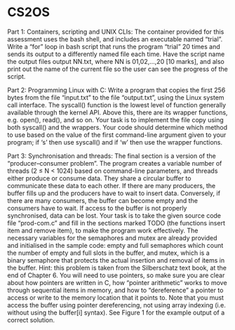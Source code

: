 # CS2OS

Part 1: Containers, scripting and UNIX CLIs:
The container provided for this assessment uses the bash shell, and includes an executable named “trial”.
Write a “for” loop in bash script that runs the program “trial” 20 times and sends its output to a differently
named file each time. Have the script name the output files output NN.txt, where NN is 01,02,...,20 [10
marks], and also print out the name of the current file so the user can see the progress of the script.

Part 2: Programming Linux with C:
Write a program that copies the first 256 bytes from the file “input.txt” to the file “output.txt”, using the
Linux system call interface.
The syscall() function is the lowest level of function generally available through the kernel API.
Above this, there are its wrapper functions, e.g. open(), read(), and so on. Your task is to implement
the file copy using both syscall() and the wrappers. Your code should determine which method to use
based on the value of the first command-line argument given to your program; if ‘s’ then use
syscall() and if ‘w’ then use the wrapper functions.

Part 3: Synchronisation and threads:
The final section is a version of the “producer–consumer problem”. The program creates a variable number
of threads (2 ≤ N < 1024) based on command-line parameters, and threads either produce or consume
data. They share a circular buffer to communicate these data to each other. If there are many producers,
the buffer fills up and the producers have to wait to insert data. Conversely, if there are many consumers,
the buffer can become empty and the consumers have to wait. If access to the buffer is not properly
synchronised, data can be lost.
Your task is to take the given source code file “prod-com.c” and fill in the sections marked TODO (the
functions insert item and remove item), to make the program work effectively. The necessary
variables for the semaphores and mutex are already provided and initialised in the sample code: empty
and full semaphores which count the number of empty and full slots in the buffer, and mutex, which
is a binary semaphore that protects the actual insertion and removal of items in the buffer. Hint: this
problem is taken from the Silberschatz text book, at the end of Chapter 6. You will need to use pointers,
so make sure you are clear about how pointers are written in C, how “pointer arithmetic” works to move
through sequential items in memory, and how to “dereference” a pointer to access or write to the memory
location that it points to. Note that you must access the buffer using pointer dereferencing, not using array
indexing (i.e. without using the buffer[i] syntax). See Figure 1 for the example output of a correct
solution.
